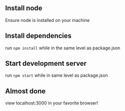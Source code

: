 ## Install node
Ensure node is installed on your machine

## Install dependencies
run `npm install` while in the same level as package.json

## Start development server
run `npm start` while in same level as package.json

## Almost done
view localhost:3000 in your favorite browser!
